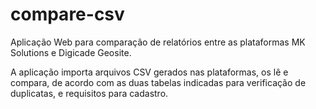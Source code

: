 # compare-csv
Aplicação Web para comparação de relatórios entre as plataformas MK Solutions e Digicade Geosite.

A aplicação importa arquivos CSV gerados nas plataformas, os lê e compara, de acordo com as duas tabelas indicadas para verificação de duplicatas, e requisitos para cadastro.
